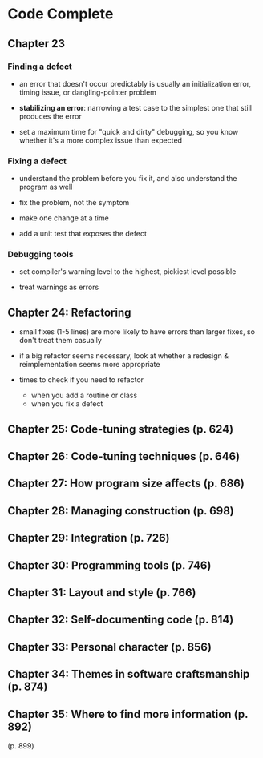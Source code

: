 # Code Complete

## Chapter 23

### Finding a defect

* an error that doesn't occur predictably is usually an initialization error, timing issue, or dangling-pointer problem

* __stabilizing an error__: narrowing a test case to the simplest one that still produces the error

* set a maximum time for "quick and dirty" debugging, so you know whether it's a more complex issue than expected

### Fixing a defect

* understand the problem before you fix it, and also understand the program as well

* fix the problem, not the symptom

* make one change at a time

* add a unit test that exposes the defect

### Debugging tools

* set compiler's warning level to the highest, pickiest level possible

* treat warnings as errors

## Chapter 24: Refactoring

* small fixes (1-5 lines) are more likely to have errors than larger fixes, so don't treat them casually

* if a big refactor seems necessary, look at whether a redesign & reimplementation seems more appropriate

* times to check if you need to refactor
  - when you add a routine or class
  - when you fix a defect

## Chapter 25: Code-tuning strategies (p. 624)

## Chapter 26: Code-tuning techniques (p. 646)

## Chapter 27: How program size affects (p. 686)

## Chapter 28: Managing construction (p. 698)

## Chapter 29: Integration (p. 726)

## Chapter 30: Programming tools (p. 746)

## Chapter 31: Layout and style (p. 766)

## Chapter 32: Self-documenting code (p. 814)

## Chapter 33: Personal character (p. 856)

## Chapter 34: Themes in software craftsmanship (p. 874)

## Chapter 35: Where to find more information (p. 892)

(p. 899)
